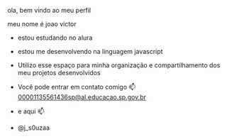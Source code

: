 ola, bem vindo ao meu perfil
 
  meu nome é joao victor

- estou estudando no alura
- estou me desenvolvendo na linguagem javascript
- Utilizo esse espaço para minha organização e compartilhamento dos meu projetos desenvolvidos

- Você pode entrar em contato comigo 📫
  00001135561436sp@al.educacao.sp.gov.br

- e aqui 📫

- @j_s0uzaa
